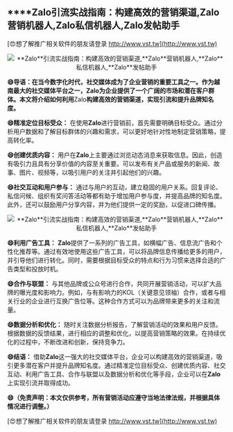 ## ****Zalo**引流实战指南：构建高效的营销渠道,**Zalo**营销机器人,**Zalo**私信机器人,**Zalo**发帖助手**

[😍想了解推广相关软件的朋友请登录 http://www.vst.tw](http://www.vst.tw)

 <center><img src="https://vst.tw/MP4/tuiguang/png/0.png" alt="**Zalo**引流实战指南：构建高效的营销渠道,**Zalo**营销机器人,**Zalo**私信机器人,**Zalo**发帖助手"></center>

**😄导语：在当今数字化时代，社交媒体成为了企业营销的重要工具之一。作为越南最大的社交媒体平台之一，**Zalo**为企业提供了一个广阔的市场和潜在客户群体。本文将介绍如何利用**Zalo**构建高效的营销渠道，实现引流和提升品牌知名度。**

**😄精准定位目标受众：**
在使用**Zalo**进行营销前，首先需要明确目标受众。通过分析用户数据和了解目标群体的兴趣和需求，可以更好地针对性地制定营销策略，提高转化率。

**😄创建优质内容：**
用户在**Zalo**上主要通过浏览动态消息来获取信息。因此，创造有吸引力且具有分享价值的内容至关重要。可以发布有关产品或服务的新闻、故事、图片、视频等，以吸引用户的关注并引起他们的兴趣。

**😄社交互动和用户参与：**
通过与用户的互动，建立稳固的用户关系。回复评论、私信问候、组织有奖问答活动等都有助于增加用户参与度，并提高品牌的知名度。此外，还可以鼓励用户分享内容，并为他们提供一定的奖励，以促进口碑传播。

 <center><img src="https://vst.tw/MP4/tuiguang/png/2.png" alt="**Zalo**引流实战指南：构建高效的营销渠道,**Zalo**营销机器人,**Zalo**私信机器人,**Zalo**发帖助手"></center>

**😄利用广告工具：**
**Zalo**提供了一系列的广告工具，如横幅广告、信息流广告和个性化推荐等。通过有效地使用这些广告工具，可以将品牌信息传播给更多的用户，并引导他们进行转化。同时，需要根据目标受众的特点和行为习惯来选择合适的广告类型和投放时机。

**😄合作与联盟：**
与其他品牌或公众号进行合作，共同开展营销活动，可以扩大品牌的曝光度和影响力。例如，与有影响力的KOL（关键意见领袖）合作，或者与相关行业的企业进行互换广告位等。这种合作方式可以为品牌带来更多的关注和流量。

**😄数据分析和优化：**
随时关注数据分析报告，了解营销活动的效果和用户反馈。根据数据的反馈结果，进行相应的调整和优化，以提高营销策略的效果。在持续优化的过程中，不断改进和创新，保持竞争力。

**😄结语：**
借助**Zalo**这一强大的社交媒体平台，企业可以构建高效的营销渠道，吸引更多潜在客户并提升品牌知名度。通过精准定位目标受众、创建优质内容、社交互动、利用广告工具、合作与联盟以及数据分析和优化等手段，企业可以在**Zalo**上实现引流并取得成功。

**😄（免责声明：本文仅供参考，所有营销活动应遵守当地法律法规，并根据具体情况进行调整。）**

[😍想了解推广相关软件的朋友请登录 http://www.vst.tw](http://www.vst.tw)



